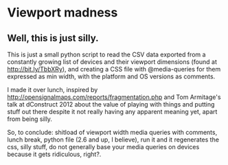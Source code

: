 # Viewport madness
## Well, this is just silly.

This is just a small python script to read the CSV data exported from a constantly growing list of devices and their viewport dimensions (found at http://bit.ly/TbbXRy), and creating a CSS file with @media-queries for them expressed as min width, with the platform and OS versions as comments.

I made it over lunch, inspired by http://opensignalmaps.com/reports/fragmentation.php and Tom Armitage's talk at dConstruct 2012 about the value of playing with things and putting stuff out there despite it not really having any apparent meaning yet, apart from being silly.

So, to conclude: shitload of viewport width media queries with comments, lunch break, python file (2.6 and up, I believe), run it and it regenerates the css, silly stuff, do not generally base your media queries on devices because it gets ridiculous, right?.